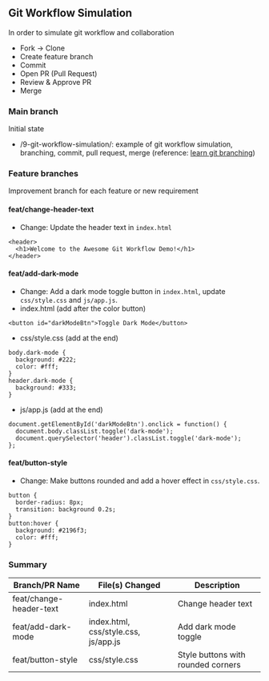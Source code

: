 ## Git Workflow Simulation
In order to simulate git workflow and collaboration
* Fork -> Clone
* Create feature branch
* Commit
* Open PR (Pull Request)
* Review & Approve PR
* Merge 

### Main branch
Initial state
* /9-git-workflow-simulation/: example of git workflow simulation, branching, commit, pull request, merge (reference: [learn git branching](https://learngitbranching.js.org/))

### Feature branches
Improvement branch for each feature or new requirement
#### feat/change-header-text
* Change: Update the header text in `index.html`
```
<header>
  <h1>Welcome to the Awesome Git Workflow Demo!</h1>
</header>
```

#### feat/add-dark-mode
* Change: Add a dark mode toggle button in `index.html`, update `css/style.css` and `js/app.js`.
* index.html (add after the color button)
```
<button id="darkModeBtn">Toggle Dark Mode</button>
```
* css/style.css (add at the end)
```
body.dark-mode {
  background: #222;
  color: #fff;
}
header.dark-mode {
  background: #333;
}
```
* js/app.js (add at the end)
```
document.getElementById('darkModeBtn').onclick = function() {
  document.body.classList.toggle('dark-mode');
  document.querySelector('header').classList.toggle('dark-mode');
};
```

#### feat/button-style
* Change: Make buttons rounded and add a hover effect in `css/style.css`.
```
button {
  border-radius: 8px;
  transition: background 0.2s;
}
button:hover {
  background: #2196f3;
  color: #fff;
}
```

### Summary 
| Branch/PR Name              | File(s) Changed                  | Description                        |
|-----------------------------|----------------------------------|------------------------------------|
| feat/change-header-text  | index.html                       | Change header text                 |
| feat/add-dark-mode       | index.html, css/style.css, js/app.js | Add dark mode toggle           |
| feat/button-style        | css/style.css                    | Style buttons with rounded corners |
